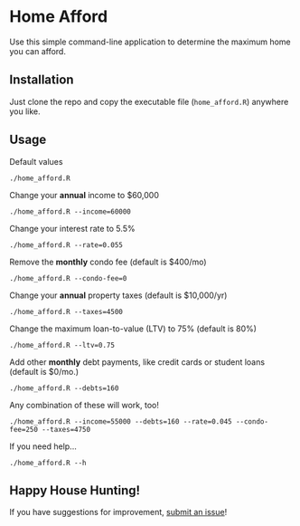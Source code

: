 # Home Afford

Use this simple command-line application to determine the maximum home you can afford.

## Installation

Just clone the repo and copy the executable file (`home_afford.R`) anywhere you like.

## Usage

Default values

```{r}
./home_afford.R
```

Change your **annual** income to $60,000

```{r}
./home_afford.R --income=60000
```

Change your interest rate to 5.5%

```{r}
./home_afford.R --rate=0.055
```

Remove the **monthly** condo fee (default is $400/mo)

```{r}
./home_afford.R --condo-fee=0
```

Change your **annual** property taxes (default is $10,000/yr)

```{r}
./home_afford.R --taxes=4500
```

Change the maximum loan-to-value (LTV) to 75% (default is 80%)

```{r}
./home_afford.R --ltv=0.75
```

Add other **monthly** debt payments, like credit cards or student loans (default is $0/mo.)

```{r}
./home_afford.R --debts=160
```

Any combination of these will work, too!

```{r}
./home_afford.R --income=55000 --debts=160 --rate=0.045 --condo-fee=250 --taxes=4750
```

If you need help...

```{r}
./home_afford.R --h
```

## Happy House Hunting!

If you have suggestions for improvement, [submit an issue](https://github.com/rashanjibowu/home_afford/issues/new)!